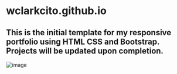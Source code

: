 # wclarkcito.github.io
## This is the initial template for my responsive portfolio using HTML CSS and Bootstrap.  Projects will be updated upon completion.  

![image](https://user-images.githubusercontent.com/73144564/103701256-89a6e800-4f5a-11eb-851a-58fc74c76bd6.png)